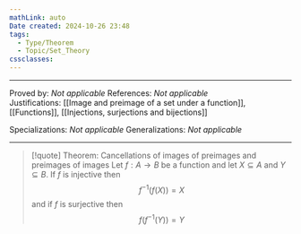 ```yaml
---
mathLink: auto
Date created: 2024-10-26 23:48
tags:
  - Type/Theorem
  - Topic/Set_Theory
cssclasses:
---
```


---

Proved by: _Not applicable_
References: _Not applicable_
Justifications: [[Image and preimage of a set under a function]], [[Functions]], [[Injections, surjections and bijections]]

Specializations: _Not applicable_
Generalizations: _Not applicable_

---

> [!quote] Theorem: Cancellations of images of preimages and preimages of images
> Let $f:A\to B$ be a function and let $X\subseteq A$ and $Y\subseteq B$. If $f$ is injective then $$ f^{-1}(f(X))=X $$ and if $f$ is surjective then $$ f(f^{-1}(Y))=Y $$
> 

